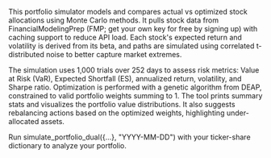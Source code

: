 This portfolio simulator models and compares actual vs optimized stock allocations using Monte Carlo methods. It pulls stock data from FinancialModelingPrep (FMP; get your own key for free by signing up) with caching support to reduce API load. Each stock's expected return and volatility is derived from its beta, and paths are simulated using correlated t-distributed noise to better capture market extremes.

The simulation uses 1,000 trials over 252 days to assess risk metrics: Value at Risk (VaR), Expected Shortfall (ES), annualized return, volatility, and Sharpe ratio. Optimization is performed with a genetic algorithm from DEAP, constrained to valid portfolio weights summing to 1. The tool prints summary stats and visualizes the portfolio value distributions. It also suggests rebalancing actions based on the optimized weights, highlighting under-allocated assets.

Run simulate_portfolio_dual({...}, "YYYY-MM-DD") with your ticker-share dictionary to analyze your portfolio.








